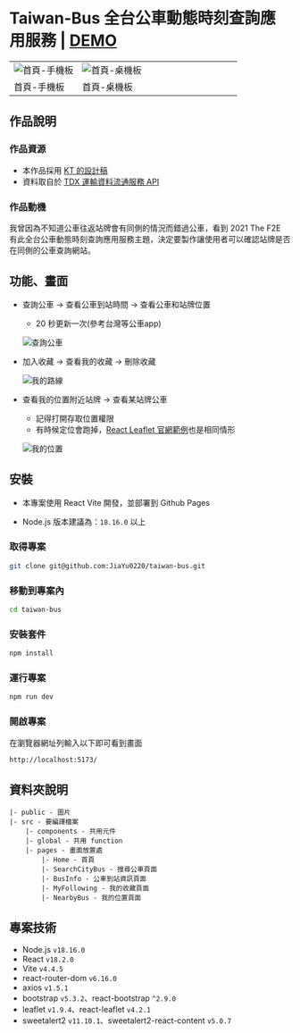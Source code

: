 # Taiwan-Bus 全台公車動態時刻查詢應用服務 | [DEMO](https://jiayu0220.github.io/taiwan-bus/)

<table width="100%">
  <tr>
  <td width="30%"><img src="https://github.com/JiaYu0220/taiwan-bus/assets/134919211/3ae517ba-0a64-4488-b371-11390961312d" alt="首頁-手機板"></td>
  <td width="70%"><img src="https://github.com/JiaYu0220/taiwan-bus/assets/134919211/5d1db1c9-9fdb-465f-bea6-c473631427c7" alt="首頁-桌機板"></td>
  </tr>
  <tr>
  <td width="30%">首頁-手機板</td>
  <td width="70%">首頁-桌機板</td>
  </tr>
</table>

## 作品說明

### 作品資源

- 本作品採用 [KT 的設計稿](https://www.behance.net/gallery/131646273/Taiwan-Bus-Project)
- 資料取自於 [TDX 運輸資料流通服務 API](https://tdx.transportdata.tw/api-service/swagger#/CityBus)

### 作品動機

我曾因為不知道公車往返站牌會有同側的情況而錯過公車，看到 2021 The F2E 有此全台公車動態時刻查詢應用服務主題，決定要製作讓使用者可以確認站牌是否在同側的公車查詢網站。

## 功能、畫面

- 查詢公車 -> 查看公車到站時間 -> 查看公車和站牌位置
  - 20 秒更新一次(參考台灣等公車app)

  ![查詢公車](https://github.com/JiaYu0220/taiwan-bus/assets/134919211/c653bd39-21c2-4c2f-9164-da92db802ea5)


- 加入收藏 -> 查看我的收藏 -> 刪除收藏

  ![我的路線](https://github.com/JiaYu0220/taiwan-bus/assets/134919211/63ac0b1e-7005-4b81-a8ea-cf51143d5ace)



- 查看我的位置附近站牌 -> 查看某站牌公車
  - 記得打開存取位置權限
  - 有時候定位會跑掉，[React Leaflet 官網範例](https://react-leaflet.js.org/docs/example-events/)也是相同情形
    
   ![我的位置](https://github.com/JiaYu0220/taiwan-bus/assets/134919211/7ed6f074-1510-404a-96a9-b3d61a26a600)


## 安裝

- 本專案使用 React Vite 開發，並部署到 Github Pages

- Node.js 版本建議為：`18.16.0` 以上

### 取得專案

```bash
git clone git@github.com:JiaYu0220/taiwan-bus.git
```

### 移動到專案內

```bash
cd taiwan-bus
```

### 安裝套件

```bash
npm install
```

### 運行專案

```bash
npm run dev
```

### 開啟專案

在瀏覽器網址列輸入以下即可看到畫面

```bash
http://localhost:5173/
```

## 資料夾說明

```
|- public - 圖片
|- src - 要編譯檔案
    |- components - 共用元件
    |- global - 共用 function
    |- pages - 畫面放置處
        |- Home - 首頁
        |- SearchCityBus - 搜尋公車頁面
        |- BusInfo - 公車到站資訊頁面
        |- MyFollowing - 我的收藏頁面
        |- NearbyBus - 我的位置頁面
```     

## 專案技術

- Node.js `v18.16.0`
- React `v18.2.0`
- Vite `v4.4.5`
- react-router-dom `v6.16.0`
- axios `v1.5.1`
- bootstrap `v5.3.2`、react-bootstrap `^2.9.0`
- leaflet `v1.9.4`、react-leaflet `v4.2.1`
- sweetalert2 `v11.10.1`、sweetalert2-react-content `v5.0.7`


